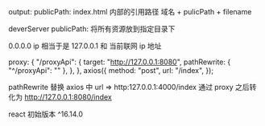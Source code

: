 output:
publicPath: index.html 内部的引用路径
域名 + pulicPath + filename

deverServer
publicPath: 将所有资源放到指定目录下

0.0.0.0 ip 相当于是 127.0.0.1 和 当前联网 ip 地址

proxy: {
"/proxyApi": {
target: "http://127.0.0.1:8080",
pathRewrite: { "^/proxyApi": "" },
},
},
axios({
method: "post",
url: "/index",
});

pathRewrite 替换
axios 中 url => http:127.0.0.1:4000/index
通过 proxy 之后转化为
http://127.0.0.1:8080/index

react 初始版本 ^16.14.0
